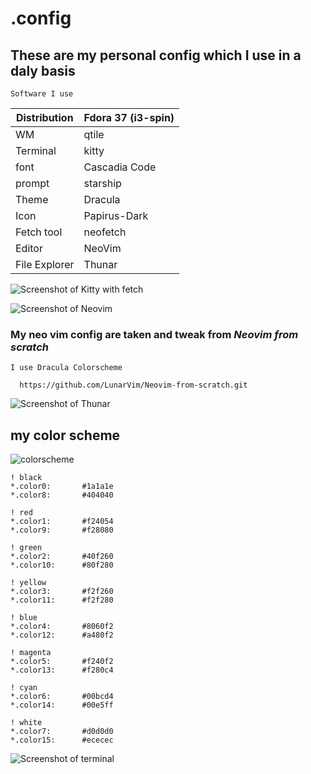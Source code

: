 # .config 
   
   ## These are my personal config which I use in a daly basis

`Software I use`  

Distribution  | Fdora 37 (i3-spin)
------------- | -------------
WM            | qtile
Terminal      | kitty
font          | Cascadia Code
prompt        | starship
Theme         | Dracula
Icon          | Papirus-Dark 
Fetch tool    | neofetch
Editor        | NeoVim
File Explorer | Thunar

  ![Screenshot of Kitty with fetch](https://imgur.com/D7c1Pwm.png) 
  
  ![Screenshot of Neovim](https://imgur.com/bjH3Zrh.png) 
  ### My neo vim config are taken and tweak from _Neovim from scratch_ 
    
   `I use Dracula Colorscheme`
  
      https://github.com/LunarVim/Neovim-from-scratch.git
  
  ![Screenshot of Thunar](https://imgur.com/tDPwMhQ.png) 
  ## my color scheme
  
  ![colorscheme](https://i.imgur.com/GDnSX6H.png)

```
! black
*.color0:       #1a1a1e
*.color8:       #404040

! red
*.color1:       #f24054
*.color9:       #f28080

! green
*.color2:       #40f260
*.color10:      #80f280

! yellow
*.color3:       #f2f260
*.color11:      #f2f280

! blue
*.color4:       #8060f2
*.color12:      #a480f2

! magenta
*.color5:       #f240f2
*.color13:      #f280c4

! cyan
*.color6:       #00bcd4
*.color14:      #00e5ff

! white
*.color7:       #d0d0d0
*.color15:      #ececec

```
  
  ![Screenshot of terminal](https://imgur.com/wqH9K3h.png) 
